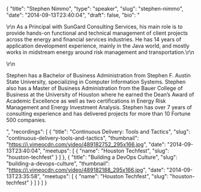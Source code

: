 {
  "title": "Stephen Nimmo",
  "type": "speaker",
  "slug": "stephen-nimmo",
  "date": "2014-09-13T23:40:04",
  "draft": false,
  "bio": "<p>\r\n    As a Principal with SunGard Consulting Services, his main role is to provide hands-on functional and technical management of client projects across the energy and financial services industries. He has 14 years of application development experience, mainly in the Java world, and mostly works in midstream energy around risk management and transportation.\r\n</p>\r\n<p>Stephen has a Bachelor of Business Administration from Stephen F. Austin State University, specializing in Computer Information Systems. Stephen also has a Master of Business Administration from the Bauer College of Business at the University of Houston where he earned the Dean’s Award of Academic Excellence as well as two certifications in Energy Risk Management and Energy Investment Analysis. Stephen has over 7 years of consulting experience and has delivered projects for more than 10 Fortune 500 companies.</p>",
  "recordings": [
    {
      "title": "Continuous Delivery: Tools and Tactics",
      "slug": "continuous-delivery-tools-and-tactics",
      "thumbnail": "https://i.vimeocdn.com/video/489182752_295x166.jpg",
      "date": "2014-09-13T23:40:04",
      "meetups": [
        {
          "name": "Houston Techfest",
          "slug": "houston-techfest"
        }
      ]
    },
    {
      "title": "Building a DevOps Culture",
      "slug": "building-a-devops-culture",
      "thumbnail": "https://i.vimeocdn.com/video/489182188_295x166.jpg",
      "date": "2014-09-13T23:35:58",
      "meetups": [
        {
          "name": "Houston Techfest",
          "slug": "houston-techfest"
        }
      ]
    }
  ]
}